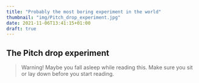 ```yaml
---
title: "Probably the most boring experiment in the world"
thumbnail: "img/Pitch_drop_experiment.jpg"
date: 2021-11-06T13:41:15+01:00
draft: true
---
```


## The Pitch drop experiment

> Warning! Maybe you fall asleep while reading this. Make sure you sit or lay down before you start reading.